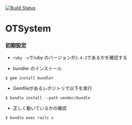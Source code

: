 [![Build Status](https://travis-ci.org/okisoft/OTSystem.svg?branch=develop)](https://travis-ci.org/okisoft/OTSystem)

# OTSystem

### 初期設定

* `ruby -v`でruby のバージョンが`2.4.3`であるかを確認する

* bundler のインストール

```
$ gem install bundler
```

* Gemfileがあるレポジトリで以下を実行

```
$ bundle install --path vendor/bundle
```

* 正しく動いているかの確認

```
$ bundle exec rails s
```
